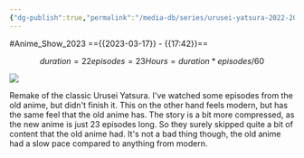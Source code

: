 ```yaml
---
{"dg-publish":true,"permalink":"/media-db/series/urusei-yatsura-2022-2022/","title":"Urusei Yatsura (2022)","tags":["mediaDB/tv/series"]}
---
```


#Anime_Show_2023 
=={{2023-03-17}} - {{17:42}}==
```math
duration = 22
episodes = 23
Hours = duration * episodes / 60
```
<img src="https://cdn.myanimelist.net/images/anime/1233/129144.jpg">

Remake of the classic Urusei Yatsura. I've watched some episodes from the old anime, but didn't finish it. This on the other hand feels modern, but has the same feel that the old anime has. The story is a bit more compressed, as the new anime is just 23 episodes long. So they surely skipped quite a bit of content that the old anime had. It's not a bad thing though, the old anime had a slow pace compared to anything from modern.